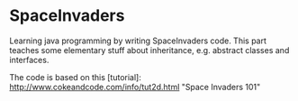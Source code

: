 # SpaceInvaders

Learning java programming by writing SpaceInvaders code. 
This part teaches some elementary stuff about inheritance, e.g. abstract classes and interfaces.

The code is based on this [tutorial]: http://www.cokeandcode.com/info/tut2d.html  "Space Invaders 101"
